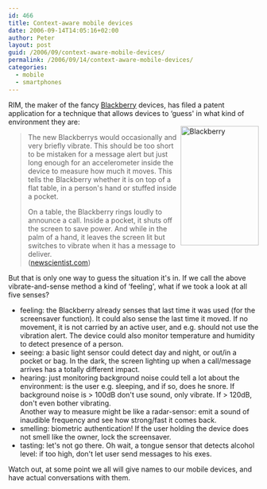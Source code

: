 ```yaml
---
id: 466
title: Context-aware mobile devices
date: 2006-09-14T14:05:16+02:00
author: Peter
layout: post
guid: /2006/09/context-aware-mobile-devices/
permalink: /2006/09/14/context-aware-mobile-devices/
categories:
  - mobile
  - smartphones
---
```

RIM, the maker of the fancy [Blackberry](http://www.blackberry.com/) devices, has filed a patent application for a technique that allows devices to &#8216;guess' in what kind of environment they are:  
[<img  src="http://static.flickr.com/80/243093440_9e6c67c6cc_m.jpg" style="float: right" width="157" height="240" alt="Blackberry" />](http://www.flickr.com/photos/smoothouse/243093440/ "Photo Sharing")

> The new Blackberrys would occasionally and very briefly vibrate. This should be too short to be mistaken for a message alert but just long enough for an accelerometer inside the device to measure how much it moves. This tells the Blackberry whether it is on top of a flat table, in a person's hand or stuffed inside a pocket.
> 
> On a table, the Blackberry rings loudly to announce a call. Inside a pocket, it shuts off the screen to save power. And while in the palm of a hand, it leaves the screen lit but switches to vibrate when it has a message to deliver.  
> ([newscientist.com](http://www.newscientist.com/blog/invention/2006/09/context-aware-blackberry.html))

But that is only one way to guess the situation it's in. If we call the above vibrate-and-sense method a kind of &#8216;feeling', what if we took a look at all five senses?

  * feeling: the Blackberry already senses that last time it was used (for the screensaver function). It could also sense the last time it moved. If no movement, it is not carried by an active user, and e.g. should not use the vibration alert. The device could also monitor temperature and humidity to detect presence of a person.
  * seeing: a basic light sensor could detect day and night, or out/in a pocket or bag. In the dark, the screen lighting up when a call/message arrives has a totally different impact.
  * hearing: just monitoring background noise could tell a lot about the environment: is the user e.g. sleeping, and if so, does he snore. If background noise is > 100dB don't use sound, only vibrate. If > 120dB, don't even bother vibrating.  
    Another way to measure might be like a radar-sensor: emit a sound of inaudible frequency and see how strong/fast it comes back.
  * smelling: biometric authentication! If the user holding the device does not smell like the owner, lock the screensaver.
  * tasting: let's not go there. Oh wait, a tongue sensor that detects alcohol level: if too high, don't let user send messages to his exes.

Watch out, at some point we all will give names to our mobile devices, and have actual conversations with them.